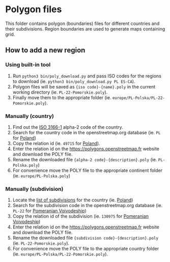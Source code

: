 # Polygon files
This folder contains polygon (boundaries) files for different countries and their subdivisions. Region boundaries are used to generate maps containing grid.

## How to add a new region
### Using built-in tool
1. Run `python3 bin/poly_download.py` and pass ISO codes for the regions to download (ie. `python3 bin/poly_download.py PL ES-CA`). 
2. Polygon files will be saved as `{iso code}-{name}.poly` in the current working directory (ie. `PL-22-Pomorskie.poly`).
3. Finally move them to the appropriate folder (ie. `europe/PL-Polska/PL-22-Pomorskie.poly`).

### Manually (country)
1. Find out the [ISO 3166-1](https://en.wikipedia.org/wiki/ISO_3166-1) alpha-2 code of the country. 
2. Search for the country code in the openstreetmap.org database (ie. `PL` for [Poland](https://www.openstreetmap.org/search?query=PL))
3. Copy the relation id (ie. `49715` for [Poland](https://www.openstreetmap.org/relation/49715)).
4. Enter the relation id on the https://polygons.openstreetmap.fr website and download the POLY file. 
5. Rename the downloaded file `{alpha-2 code}-{description}.poly` (ie. `PL-Polska.poly`)
6. For convenience move the POLY file to the appropriate continent folder (ie. `europe/PL-Polska.poly`)

### Manually (subdivision)
1. Locate the [list of subdivisions](https://en.wikipedia.org/wiki/ISO_3166-1_alpha-2) for the country (ie. [Poland](https://en.wikipedia.org/wiki/ISO_3166-2:PL))
2. Search for the subdivision code in the openstreetmap.org database (ie. `PL-22` for [Pomeranian Voivodeship](https://www.openstreetmap.org/search?query=PL-22))
3. Copy the relation id of the subdivision (ie. `130975` for [Pomeranian Voivodeship](https://www.openstreetmap.org/relation/130975))
4. Enter the relation id on the https://polygons.openstreetmap.fr website and download the POLY file. 
5. Rename the downloaded file `{subdivision code}-{description}.poly` (ie. `PL-22-Pomorskie.poly`).
6. For convenience move the POLY file to the appropriate country folder (ie. `europe/PL-Polska/PL-22-Pomorskie.poly`).